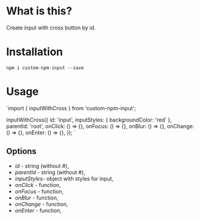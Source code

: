 # What is this?

Create input with cross button by id.

# Installation

`npm i custom-npm-input --save`

# Usage

`import { inputWithCross } from 'custom-npm-input';

  inputWithCross({
      id: 'input',
      inputStyles: {
        backgroundColor: 'red'
      },
      parentId: 'root',
      onClick: () => {},
      onFocus: () => {},
      onBlur: () => {},
      onChange: () => {},
      onEnter: () => {},
  });
`

## Options

*    *id* - string (without #),
*    *parentId* - string (without #),
*    *inputStyles*- object with styles for input,
*    *onClick* - function,
*    *onFocus* - function,
*    *onBlur* - function,
*    *onChange* - function,
*    *onEnter* - function,
